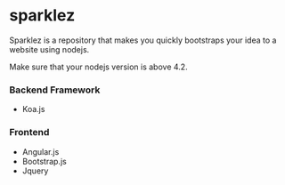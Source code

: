 # sparklez

Sparklez is a repository that makes you quickly bootstraps your idea to a website using nodejs.

Make sure that your nodejs version is above 4.2.

### Backend Framework
- Koa.js

### Frontend
- Angular.js
- Bootstrap.js
- Jquery

